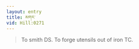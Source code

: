 ```yaml
---
layout: entry
title: མགར་
vid: Hill:0271
---
```

> To smith DS\. To forge utensils out of iron TC\.


